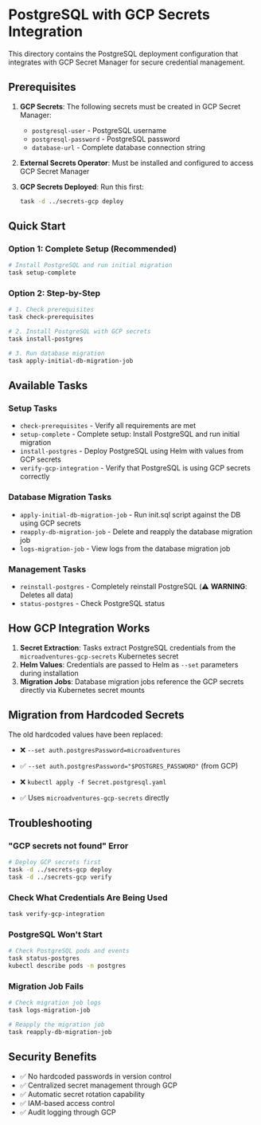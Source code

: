 # PostgreSQL with GCP Secrets Integration

This directory contains the PostgreSQL deployment configuration that integrates with GCP Secret Manager for secure credential management.

## Prerequisites

1. **GCP Secrets**: The following secrets must be created in GCP Secret Manager:
   - `postgresql-user` - PostgreSQL username
   - `postgresql-password` - PostgreSQL password
   - `database-url` - Complete database connection string

2. **External Secrets Operator**: Must be installed and configured to access GCP Secret Manager

3. **GCP Secrets Deployed**: Run this first:
   ```bash
   task -d ../secrets-gcp deploy
   ```

## Quick Start

### Option 1: Complete Setup (Recommended)
```bash
# Install PostgreSQL and run initial migration
task setup-complete
```

### Option 2: Step-by-Step
```bash
# 1. Check prerequisites
task check-prerequisites

# 2. Install PostgreSQL with GCP secrets
task install-postgres

# 3. Run database migration
task apply-initial-db-migration-job
```

## Available Tasks

### Setup Tasks
- `check-prerequisites` - Verify all requirements are met
- `setup-complete` - Complete setup: Install PostgreSQL and run initial migration
- `install-postgres` - Deploy PostgreSQL using Helm with values from GCP secrets
- `verify-gcp-integration` - Verify that PostgreSQL is using GCP secrets correctly

### Database Migration Tasks
- `apply-initial-db-migration-job` - Run init.sql script against the DB using GCP secrets
- `reapply-db-migration-job` - Delete and reapply the database migration job
- `logs-migration-job` - View logs from the database migration job

### Management Tasks
- `reinstall-postgres` - Completely reinstall PostgreSQL (⚠️ **WARNING**: Deletes all data)
- `status-postgres` - Check PostgreSQL status

## How GCP Integration Works

1. **Secret Extraction**: Tasks extract PostgreSQL credentials from the `microadventures-gcp-secrets` Kubernetes secret
2. **Helm Values**: Credentials are passed to Helm as `--set` parameters during installation
3. **Migration Jobs**: Database migration jobs reference the GCP secrets directly via Kubernetes secret mounts

## Migration from Hardcoded Secrets

The old hardcoded values have been replaced:
- ❌ `--set auth.postgresPassword=microadventures` 
- ✅ `--set auth.postgresPassword="$POSTGRES_PASSWORD"` (from GCP)

- ❌ `kubectl apply -f Secret.postgresql.yaml`
- ✅ Uses `microadventures-gcp-secrets` directly

## Troubleshooting

### "GCP secrets not found" Error
```bash
# Deploy GCP secrets first
task -d ../secrets-gcp deploy
task -d ../secrets-gcp verify
```

### Check What Credentials Are Being Used
```bash
task verify-gcp-integration
```

### PostgreSQL Won't Start
```bash
# Check PostgreSQL pods and events
task status-postgres
kubectl describe pods -n postgres
```

### Migration Job Fails
```bash
# Check migration job logs
task logs-migration-job

# Reapply the migration job
task reapply-db-migration-job
```

## Security Benefits

- ✅ No hardcoded passwords in version control
- ✅ Centralized secret management through GCP
- ✅ Automatic secret rotation capability
- ✅ IAM-based access control
- ✅ Audit logging through GCP
